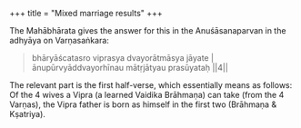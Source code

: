 +++
title = "Mixed marriage results"
+++

The Mahābhārata gives the answer for this in the Anuśāsanaparvan in the adhyāya on Varṇasaṅkara:

> bhāryāścatasro viprasya dvayorātmāsya jāyate |  
ānupūrvyāddvayorhīnau mātṛjātyau prasūyataḥ ||4||

The relevant part is the first half-verse, which essentially means as follows: Of the 4 wives a Vipra (a learned Vaidika Brāhmaṇa) can take (from the 4 Varṇas), the Vipra father is born as himself in the first two (Brāhmaṇa & Kṣatriya). 
